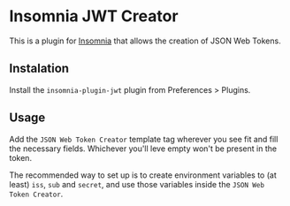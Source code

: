 # Insomnia JWT Creator

This is a plugin for [Insomnia](https://insomnia.rest/) that allows the
creation of JSON Web Tokens.

## Instalation

Install the `insomnia-plugin-jwt` plugin from Preferences > Plugins.

## Usage

Add the `JSON Web Token Creator` template tag wherever you see fit and fill the
necessary fields. Whichever you'll leve empty won't be present in the token.

The recommended way to set up is to create environment variables to (at least)
`iss`, `sub` and `secret`, and use those variables inside the
`JSON Web Token Creator`.